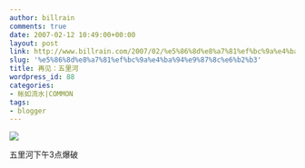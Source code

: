 ```yaml
---
author: billrain
comments: true
date: 2007-02-12 10:49:00+00:00
layout: post
link: http://www.billrain.com/2007/02/%e5%86%8d%e8%a7%81%ef%bc%9a%e4%ba%94%e9%87%8c%e6%b2%b3/
slug: '%e5%86%8d%e8%a7%81%ef%bc%9a%e4%ba%94%e9%87%8c%e6%b2%b3'
title: 再见：五里河
wordpress_id: 88
categories:
- 帐如流水|COMMON
tags:
- blogger
---
```


[![](http://bp0.blogger.com/_lAHIYwHGO4A/RdBGno-EdhI/AAAAAAAABFE/H6AzoufWdQY/s400/U1556P6T12D2753588F45DT20070212165053.jpg)](http://bp0.blogger.com/_lAHIYwHGO4A/RdBGno-EdhI/AAAAAAAABFE/H6AzoufWdQY/s1600-h/U1556P6T12D2753588F45DT20070212165053.jpg)  


五里河下午3点爆破         

